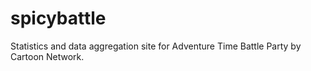 spicybattle
===========

Statistics and data aggregation site for Adventure Time Battle Party by Cartoon Network.
